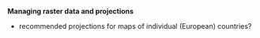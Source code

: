 **Managing raster data and projections**

* recommended projections for maps of individual (European) countries?
